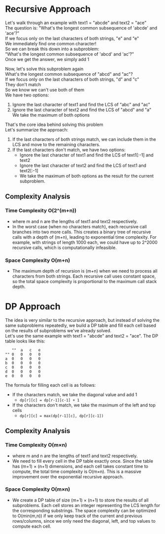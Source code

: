 # Recursive Approach
Let's walk through an example with text1 = "abcde" and text2 = "ace"<br>
The question is: "What's the longest common subsequence of 'abcde' and 'ace'?"<br>
If we focus only on the last characters of both strings, "e" and "e"<br>
We immediately find one common character!<br>
So we can break this down into a subproblem:<br>
"What's the longest common subsequence of 'abcd' and 'ac'?"<br>
Once we get the answer, we simply add 1<br>

Now, let's solve this subproblem again<br>
What's the longest common subsequence of "abcd" and "ac"?<br>
If we focus only on the last characters of both strings, "d" and "c"<br>
They don't match<br>
So we know we can't use both of them<br>
We have two options:<br>
1. Ignore the last character of text1 and find the LCS of "abc" and "ac"<br>
2. Ignore the last character of text2 and find the LCS of "abcd" and "a"<br>
We take the maximum of both options<br>

That's the core idea behind solving this problem<br>
Let's summarize the approach:<br>
1. If the last characters of both strings match, we can include them in the LCS and move to the remaining characters.
2. If the last characters don't match, we have two options:
   - Ignore the last character of text1 and find the LCS of text1[:-1] and text2
   - Ignore the last character of text2 and find the LCS of text1 and text2[:-1]
   - We take the maximum of both options as the result for the current subproblem.

## Complexity Analysis
### Time Complexity O(2^(m+n))
- where m and n are the lengths of text1 and text2 respectively.
- In the worst case (when no characters match), each recursive call branches into two more calls. This creates a binary tree of recursive calls with a depth of (m+n), leading to exponential time complexity. For example, with strings of length 1000 each, we could have up to 2^2000 recursive calls, which is computationally infeasible.

### Space Complexity O(m+n)
- The maximum depth of recursion is (m+n) when we need to process all characters from both strings. Each recursive call uses constant space, so the total space complexity is proportional to the maximum call stack depth.

# DP Approach
The idea is very similar to the recursive approach, but instead of solving the same subproblems repeatedly, we build a DP table and fill each cell based on the results of subproblems we've already solved.<br>
Let's use the same example with text1 = "abcde" and text2 = "ace". The DP table looks like this:<br>
```
   ""  a   c   e
"" 0   0   0   0
a  0   0   0   0
b  0   0   0   0
c  0   0   0   0
d  0   0   0   0
e  0   0   0   0
```
The formula for filling each cell is as follows:<br>
- If the characters match, we take the diagonal value and add 1
  - `dp[r][c] = dp[r-1][c-1] + 1`
- If the characters don't match, we take the maximum of the left and top cells
  - `dp[r][c] = max(dp[r-1][c], dp[r][c-1])`

## Complexity Analysis
### Time Complexity O(m×n)
- where m and n are the lengths of text1 and text2 respectively.
- We need to fill every cell in the DP table exactly once. Since the table has (m+1) × (n+1) dimensions, and each cell takes constant time to compute, the total time complexity is O(m×n). This is a massive improvement over the exponential recursive approach.

### Space Complexity O(m×n)
- We create a DP table of size (m+1) × (n+1) to store the results of all subproblems. Each cell stores an integer representing the LCS length for the corresponding substrings. The space complexity can be optimized to O(min(m,n)) if we only keep track of the current and previous rows/columns, since we only need the diagonal, left, and top values to compute each cell.